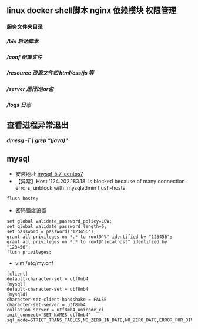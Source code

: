 ## linux  docker   shell脚本  nginx 依赖模块  权限管理    
#### 服务文件夹目录
##### /bin  启动脚本  
##### /conf  配置文件  
##### /resource 资源文件如 html/css/js 等  
##### /server  运行的jar包  
##### /logs 日志  

## 查看进程异常退出
##### dmesg -T | grep "(java)"

## mysql
-   安装地址 [mysql-5.7-centos7](https://www.linuxidc.com/Linux/2016-06/132676.htm)  
-   【异常】Host '124.202.183.18' is blocked because of many connection errors; unblock with 'mysqladmin flush-hosts  

```
flush hosts;
```

-  密码强度设置  

```
set global validate_password_policy=LOW;  
set global validate_password_length=6;   
set password = password('123456');  
grant all privileges on *.* to root@"%" identified by "123456";  
grant all privileges on *.* to root@"localhost" identified by "123456";  
flush privileges;  
```
- vim /etc/my.cnf

```
[client]
default-character-set = utf8mb4
[mysql]
default-character-set = utf8mb4
[mysqld]
character-set-client-handshake = FALSE
character-set-server = utf8mb4
collation-server = utf8mb4_unicode_ci
init_connect='SET NAMES utf8mb4'
sql_mode=STRICT_TRANS_TABLES,NO_ZERO_IN_DATE,NO_ZERO_DATE,ERROR_FOR_DIVISION_BY_ZERO,NO_AUTO_CREATE_USER,NO_ENGINE_SUBSTITUTION
```
